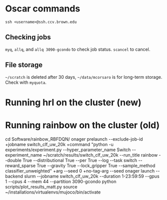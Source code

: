 # Oscar commands
`ssh <username>@ssh.ccv.brown.edu`

## Checking jobs
`myq`, `allq`, and `allq 3090-gcondo` to check job status. `scancel` to cancel.

## File storage
`~/scratch` is deleted after 30 days, `~/data/mcorsaro` is for long-term storage. Check with `myquota`.

# Running hrl on the cluster (new)

# Running rainbow on the cluster (old)
cd Software/rainbow_RBFDQN/
onager prelaunch --exclude-job-id +jobname switch_clf_uw_20k +command "python -u experiments/experiment.py --hyper_parameter_name Switch --experiment_name ~/scratch/results/switch_clf_uw_20k --run_title rainbow --double True --distributional True --per True --log --task switch --reward_sparse True --gravity True --lock_gripper True --sample_method classifier_unweighted" +arg --seed 0 +no-tag-arg --seed
onager launch --backend slurm --jobname switch_clf_uw_20k --duration 1-23:59:59 --gpus 1 --cpus 4 --mem 44 --partition 3090-gcondo
python scripts/plot_results_matt.py
source ~/installations/virtualenvs/mujoco/bin/activate
